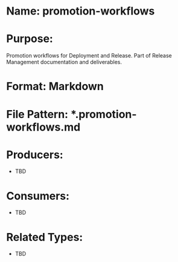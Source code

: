 # Name: promotion-workflows

# Purpose:
Promotion workflows for Deployment and Release. Part of Release Management documentation and deliverables.

# Format: Markdown

# File Pattern: *.promotion-workflows.md

# Producers:
- TBD

# Consumers:
- TBD

# Related Types:
- TBD
